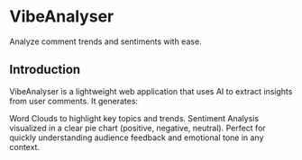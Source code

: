 
# VibeAnalyser
Analyze comment trends and sentiments with ease.

## Introduction
VibeAnalyser is a lightweight web application that uses AI to extract insights from user comments. It generates:

Word Clouds to highlight key topics and trends.
Sentiment Analysis visualized in a clear pie chart (positive, negative, neutral).
Perfect for quickly understanding audience feedback and emotional tone in any context.

